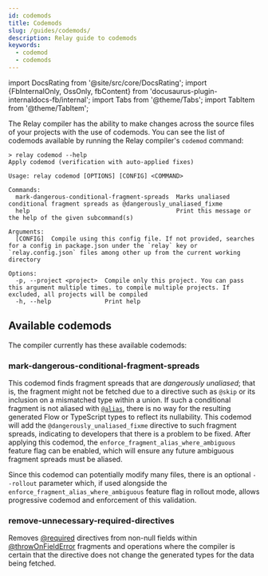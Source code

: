 ```yaml
---
id: codemods
title: Codemods
slug: /guides/codemods/
description: Relay guide to codemods
keywords:
  - codemod
  - codemods
---
```


import DocsRating from '@site/src/core/DocsRating'; import {FbInternalOnly,
OssOnly, fbContent} from 'docusaurus-plugin-internaldocs-fb/internal'; import
Tabs from '@theme/Tabs'; import TabItem from '@theme/TabItem';

The Relay compiler has the ability to make changes across the source files of
your projects with the use of codemods. You can see the list of codemods
available by running the Relay compiler's `codemod` command:

```
> relay codemod --help
Apply codemod (verification with auto-applied fixes)

Usage: relay codemod [OPTIONS] [CONFIG] <COMMAND>

Commands:
  mark-dangerous-conditional-fragment-spreads  Marks unaliased conditional fragment spreads as @dangerously_unaliased_fixme
  help                                         Print this message or the help of the given subcommand(s)

Arguments:
  [CONFIG]  Compile using this config file. If not provided, searches for a config in package.json under the `relay` key or `relay.config.json` files among other up from the current working directory

Options:
  -p, --project <project>  Compile only this project. You can pass this argument multiple times. to compile multiple projects. If excluded, all projects will be compiled
  -h, --help               Print help
```

## Available codemods

The compiler currently has these available codemods:

### mark-dangerous-conditional-fragment-spreads

This codemod finds fragment spreads that are _dangerously unaliased_; that is,
the fragment might not be fetched due to a directive such as `@skip` or its
inclusion on a mismatched type within a union. If such a conditional fragment is
not aliased with [`@alias`](../alias-directive/), there is no way for the
resulting generated Flow or TypeScript types to reflect its nullability. This
codemod will add the `@dangerously_unaliased_fixme` directive to such fragment
spreads, indicating to developers that there is a problem to be fixed. After
applying this codemod, the `enforce_fragment_alias_where_ambiguous` feature flag
can be enabled, which will ensure any future ambiguous fragment spreads must be
aliased.

Since this codemod can potentially modify many files, there is an optional
`--rollout` parameter which, if used alongside the
`enforce_fragment_alias_where_ambiguous` feature flag in rollout mode, allows
progressive codemod and enforcement of this validation.

### remove-unnecessary-required-directives

Removes [@required](../api-reference/graphql/graphql-directives.md#required)
directives from non-null fields within
[@throwOnFieldError](../api-reference/graphql/graphql-directives.md#throwonfielderror)
fragments and operations where the compiler is certain that the directive does
not change the generated types for the data being fetched.
